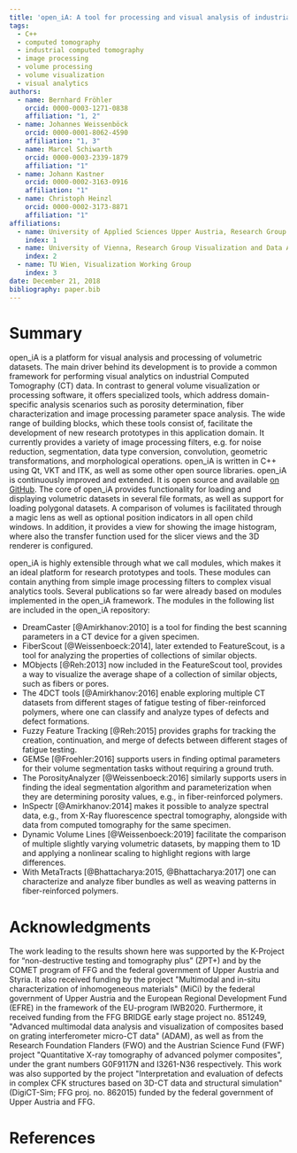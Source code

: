 ```yaml
---
title: 'open_iA: A tool for processing and visual analysis of industrial computed tomography datasets'
tags:
  - C++
  - computed tomography
  - industrial computed tomography
  - image processing
  - volume processing
  - volume visualization
  - visual analytics
authors:
  - name: Bernhard Fröhler
    orcid: 0000-0003-1271-0838
    affiliation: "1, 2"
  - name: Johannes Weissenböck
    orcid: 0000-0001-8062-4590
    affiliation: "1, 3"
  - name: Marcel Schiwarth
    orcid: 0000-0003-2339-1879
    affiliation: "1"
  - name: Johann Kastner
    orcid: 0000-0002-3163-0916
    affiliation: "1"
  - name: Christoph Heinzl
    orcid: 0000-0002-3173-8871
    affiliation: "1"
affiliations:
  - name: University of Applied Sciences Upper Austria, Research Group Computed Tomography
    index: 1
  - name: University of Vienna, Research Group Visualization and Data Analysis
    index: 2
  - name: TU Wien, Visualization Working Group
    index: 3
date: December 21, 2018
bibliography: paper.bib
---
```

# Summary 
open\_iA is a platform for visual analysis and processing of volumetric datasets.
The main driver behind its development is to provide a common framework for performing visual analytics on industrial Computed Tomography (CT) data.
In contrast to general volume visualization or processing software, it offers specialized tools, which address domain-specific analysis scenarios such as porosity determination, fiber characterization and image processing parameter space analysis.
The wide range of building blocks, which these tools consist of, facilitate the development of new research prototypes in this application domain.
It currently provides a variety of image processing filters, e.g. for noise reduction, segmentation, data type conversion, convolution, geometric transformations, and morphological operations.
open\_iA is written in C++ using Qt, VKT and ITK, as well as some other open source libraries.
open\_iA is continuously improved and extended. It is open source and available [on GitHub](https://github.com/3dct/open_iA).
The core of open\_iA provides functionality for loading and displaying volumetric datasets in several file formats, as well as support for loading polygonal datasets.
A comparison of volumes is facilitated through a magic lens as well as optional position indicators in all open child windows.
In addition, it provides a view for showing the image histogram, where also the transfer function used for the slicer views and the 3D renderer is configured.

open\_iA is highly extensible through what we call modules, which makes it an ideal platform for research prototypes and tools.
These modules can contain anything from simple image processing filters to complex visual analytics tools.
Several publications so far were already based on modules implemented in the open\_iA framework.
The modules in the following list are included in the open\_iA repository:

- DreamCaster [@Amirkhanov:2010] is a tool for finding the best scanning parameters in a CT device for a given specimen.
- FiberScout [@Weissenboeck:2014], later extended to FeatureScout, is a tool for analyzing the properties of collections of similar objects.
- MObjects [@Reh:2013] now included in the FeatureScout tool, provides a way to visualize the average shape of a collection of similar objects, such as fibers or pores.
- The 4DCT tools [@Amirkhanov:2016] enable exploring multiple CT datasets from different stages of fatigue testing of fiber-reinforced polymers, where one can classify and analyze types of defects and defect formations.
- Fuzzy Feature Tracking [@Reh:2015] provides graphs for tracking the creation, continuation, and merge of defects between different stages of fatigue testing.
- GEMSe [@Froehler:2016] supports users in finding optimal parameters for their volume segmentation tasks without requiring a ground truth.
- The PorosityAnalyzer [@Weissenboeck:2016] similarly supports users in finding the ideal segmentation algorithm and parameterization when they are determining porosity values, e.g., in fiber-reinforced polymers.
- InSpectr [@Amirkhanov:2014] makes it possible to analyze spectral data, e.g., from X-Ray fluorescence spectral tomography, alongside with data from computed tomography for the same specimen.
- Dynamic Volume Lines [@Weissenboeck:2019] facilitate the comparison of multiple slightly varying volumetric datasets, by mapping them to 1D and applying a nonlinear scaling to highlight regions with large differences.
- With MetaTracts [@Bhattacharya:2015, @Bhattacharya:2017] one can characterize and analyze fiber bundles as well as weaving patterns in fiber-reinforced polymers.

# Acknowledgments

The work leading to the results shown here was supported by the K-Project for “non-destructive testing and tomography plus” (ZPT+) and by the COMET program of FFG and the federal government of Upper Austria and Styria. It also received funding by the project "Multimodal and in-situ characterization of inhomogeneous materials" (MiCi) by the federal government of Upper Austria and the European Regional Development Fund (EFRE) in the framework of the EU-program IWB2020. Furthermore, it received funding from the FFG BRIDGE early stage project no. 851249, "Advanced multimodal data analysis and visualization of composites based on grating interferometer micro-CT data" (ADAM), as well as from the Research Foundation Flanders (FWO) and the Austrian Science Fund (FWF) project "Quantitative X-ray tomography of advanced polymer composites", under the grant numbers G0F9117N and I3261-N36 respectively. This work was also supported by the project "Interpretation and evaluation of defects in complex CFK structures based on 3D-CT data and structural simulation" (DigiCT-Sim; FFG proj. no. 862015) funded by the federal government of Upper Austria and FFG.

# References
